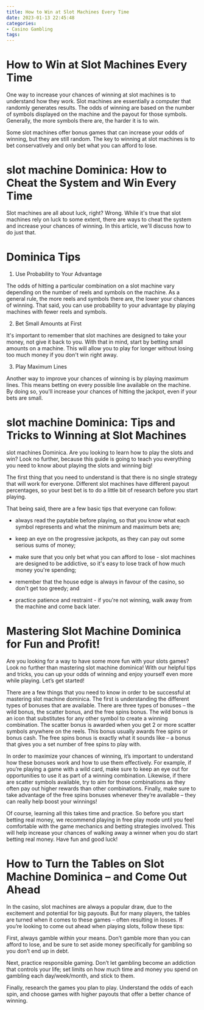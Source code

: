 ```yaml
---
title: How to Win at Slot Machines Every Time
date: 2023-01-13 22:45:48
categories:
- Casino Gambling
tags:
---
```



#  How to Win at Slot Machines Every Time

One way to increase your chances of winning at slot machines is to understand how they work. Slot machines are essentially a computer that randomly generates results. The odds of winning are based on the number of symbols displayed on the machine and the payout for those symbols. Generally, the more symbols there are, the harder it is to win.

Some slot machines offer bonus games that can increase your odds of winning, but they are still random. The key to winning at slot machines is to bet conservatively and only bet what you can afford to lose.

#  slot machine Dominica: How to Cheat the System and Win Every Time

Slot machines are all about luck, right? Wrong. While it's true that slot machines rely on luck to some extent, there are ways to cheat the system and increase your chances of winning. In this article, we'll discuss how to do just that.

# Dominica Tips

1. Use Probability to Your Advantage

The odds of hitting a particular combination on a slot machine vary depending on the number of reels and symbols on the machine. As a general rule, the more reels and symbols there are, the lower your chances of winning. That said, you can use probability to your advantage by playing machines with fewer reels and symbols.

2. Bet Small Amounts at First

It's important to remember that slot machines are designed to take your money, not give it back to you. With that in mind, start by betting small amounts on a machine. This will allow you to play for longer without losing too much money if you don't win right away.

3. Play Maximum Lines

Another way to improve your chances of winning is by playing maximum lines. This means betting on every possible line available on the machine. By doing so, you'll increase your chances of hitting the jackpot, even if your bets are small.

#  slot machine Dominica: Tips and Tricks to Winning at Slot Machines

 slot machines Dominica. Are you looking to learn how to play the slots and win? Look no further, because this guide is going to teach you everything you need to know about playing the slots and winning big!

The first thing that you need to understand is that there is no single strategy that will work for everyone. Different slot machines have different payout percentages, so your best bet is to do a little bit of research before you start playing.

That being said, there are a few basic tips that everyone can follow:

- always read the paytable before playing, so that you know what each symbol represents and what the minimum and maximum bets are;

- keep an eye on the progressive jackpots, as they can pay out some serious sums of money;

- make sure that you only bet what you can afford to lose - slot machines are designed to be addictive, so it's easy to lose track of how much money you're spending;

- remember that the house edge is always in favour of the casino, so don't get too greedy; and

- practice patience and restraint - if you're not winning, walk away from the machine and come back later.

#  Mastering Slot Machine Dominica for Fun and Profit!

Are you looking for a way to have some more fun with your slots games? Look no further than mastering slot machine dominica! With our helpful tips and tricks, you can up your odds of winning and enjoy yourself even more while playing. Let’s get started!

There are a few things that you need to know in order to be successful at mastering slot machine dominica. The first is understanding the different types of bonuses that are available. There are three types of bonuses – the wild bonus, the scatter bonus, and the free spins bonus. The wild bonus is an icon that substitutes for any other symbol to create a winning combination. The scatter bonus is awarded when you get 2 or more scatter symbols anywhere on the reels. This bonus usually awards free spins or bonus cash. The free spins bonus is exactly what it sounds like – a bonus that gives you a set number of free spins to play with.

In order to maximize your chances of winning, it’s important to understand how these bonuses work and how to use them effectively. For example, if you’re playing a game with a wild card, make sure to keep an eye out for opportunities to use it as part of a winning combination. Likewise, if there are scatter symbols available, try to aim for those combinations as they often pay out higher rewards than other combinations. Finally, make sure to take advantage of the free spins bonuses whenever they’re available – they can really help boost your winnings!

Of course, learning all this takes time and practice. So before you start betting real money, we recommend playing in free play mode until you feel comfortable with the game mechanics and betting strategies involved. This will help increase your chances of walking away a winner when you do start betting real money. Have fun and good luck!

#  How to Turn the Tables on Slot Machine Dominica – and Come Out Ahead

In the casino, slot machines are always a popular draw, due to the excitement and potential for big payouts. But for many players, the tables are turned when it comes to these games – often resulting in losses. If you’re looking to come out ahead when playing slots, follow these tips:

First, always gamble within your means. Don’t gamble more than you can afford to lose, and be sure to set aside money specifically for gambling so you don’t end up in debt.

Next, practice responsible gaming. Don’t let gambling become an addiction that controls your life; set limits on how much time and money you spend on gambling each day/week/month, and stick to them.

Finally, research the games you plan to play. Understand the odds of each spin, and choose games with higher payouts that offer a better chance of winning.